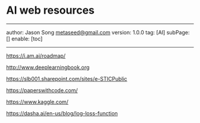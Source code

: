# AI web resources
---
author: Jason Song <metaseed@gmail.com>
version: 1.0.0
tag: [AI]
subPage: []
enable: [toc]

---
https://i.am.ai/roadmap/

http://www.deeplearningbook.org

https://slb001.sharepoint.com/sites/e-STICPublic

https://paperswithcode.com/

https://www.kaggle.com/

https://dasha.ai/en-us/blog/log-loss-function